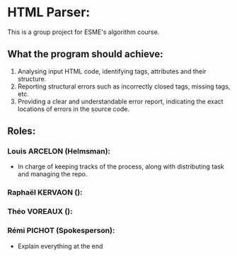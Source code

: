 # HTML Parser:

This is a group project for ESME's algorithm course.

## What the program should achieve:

1.	Analysing input HTML code, identifying tags, attributes and their structure.
2.	Reporting structural errors such as incorrectly closed tags, missing tags, etc.
3.	Providing a clear and understandable error report, indicating the exact locations of errors in the source code.

## Roles:

### Louis ARCELON (Helmsman):

- In charge of keeping tracks of the process, along with distributing task and managing the repo.

### Raphaël KERVAON ():

### Théo VOREAUX ():

### Rémi PICHOT (Spokesperson):

- Explain everything at the end

